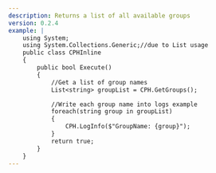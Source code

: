 ```yaml
---
description: Returns a list of all available groups
version: 0.2.4
example: |
    using System;
    using System.Collections.Generic;//due to List usage
    public class CPHInline
    {
        public bool Execute()
        {
            //Get a list of group names
            List<string> groupList = CPH.GetGroups();

            //Write each group name into logs example
            foreach(string group in groupList)
            {
                CPH.LogInfo($"GroupName: {group}");
            }
            return true;
        }
    }
---
```

